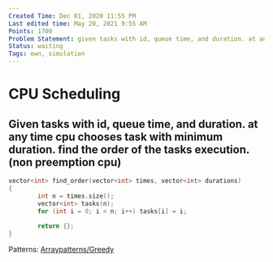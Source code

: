 ```yaml
---
Created Time: Dec 01, 2020 11:55 PM
Last edited time: May 20, 2021 9:55 AM
Points: 1700
Problem Statement: given tasks with id, queue time, and duration. at any time cpu chooses task with minimum duration. find the order of the tasks execution.
Status: waiting
Tags: own, simulation
---
```


# CPU Scheduling

Given tasks with id, queue time, and duration. at any time cpu chooses task with minimum duration. find the order of the tasks execution. (non preemption cpu)
---
```cpp
vector<int> find_order(vector<int> times, vector<int> durations)
{
		int n = times.size();
		vector<int> tasks(n); 
		for (int i = 0; i < n; i++) tasks[i] = i; 
		
		return {};
}
```
Patterns: [Array](Array.md)[patterns/Greedy](patterns/Greedy.md)